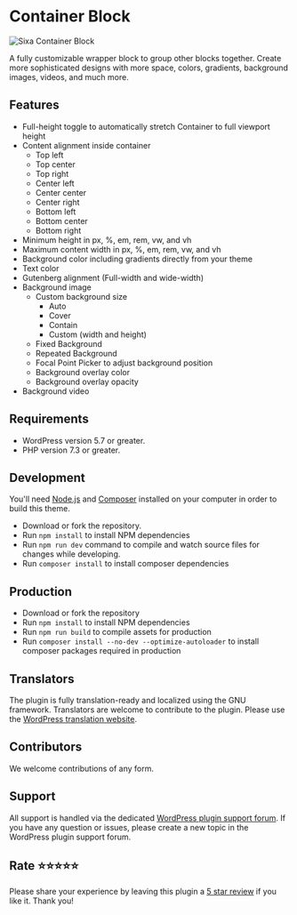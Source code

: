 # Container Block

![Sixa Container Block](https://ps.w.org/sixa-container-block/assets/banner-772x250.jpg?rev=2632168)

A fully customizable wrapper block to group other blocks together.
Create more sophisticated designs with more space, colors, gradients, background images, videos, and much more.

## Features

* Full-height toggle to automatically stretch Container to full viewport height
* Content alignment inside container
	* Top left
	* Top center
	* Top right
	* Center left
	* Center center
	* Center right
	* Bottom left
	* Bottom center
	* Bottom right
* Minimum height in px, %, em, rem, vw, and vh
* Maximum content width in px, %, em, rem, vw, and vh
* Background color including gradients directly from your theme
* Text color
* Gutenberg alignment (Full-width and wide-width)
* Background image
	* Custom background size
		* Auto
		* Cover
		* Contain
		* Custom (width and height)
	* Fixed Background
	* Repeated Background
	* Focal Point Picker to adjust background position
	* Background overlay color
	* Background overlay opacity
* Background video

## Requirements

* WordPress version 5.7 or greater.
* PHP version 7.3 or greater.

## Development

You'll need [Node.js](https://nodejs.org/) and [Composer](https://getcomposer.org/) installed
on your computer in order to build this theme.

* Download or fork the repository.
* Run `npm install` to install NPM dependencies
* Run `npm run dev` command to compile and watch source files for changes while developing.
* Run `composer install` to install composer dependencies

## Production

* Download or fork the repository
* Run `npm install` to install NPM dependencies
* Run `npm run build` to compile assets for production
* Run `composer install --no-dev --optimize-autoloader` to install composer packages required in production

## Translators
The plugin is fully translation-ready and localized using the GNU framework.
Translators are welcome to contribute to the plugin. Please use the [WordPress translation website](https://translate.wordpress.org/projects/wp-plugins/sixa-container-block/).

## Contributors
We welcome contributions of any form.

## Support
All support is handled via the dedicated [WordPress plugin support forum](https://wordpress.org/support/plugin/sixa-container-block).
If you have any question or issues, please create a new topic in the WordPress plugin support forum.

## Rate ⭐⭐⭐⭐⭐
Please share your experience by leaving this plugin a [5 star review](https://wordpress.org/support/plugin/sixa-container-block/reviews/ "Rate sixa Container Block 5 stars") if you like it. Thank you!
